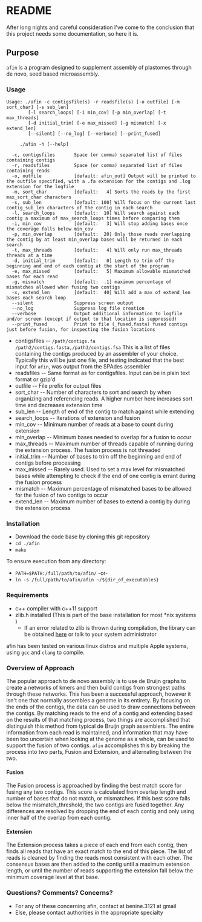 # README #

After long nights and careful consideration I've come to the conclusion that this project needs some documentation, so here it is.

## Purpose ##
`afin` is a program designed to supplement assembly of plastomes through de novo, seed based microassembly.

### Usage ###


    Usage: ./afin -c contigsfile(s) -r readsfile(s) [-o outfile] [-m sort_char] [-s sub_len]
            [-l search_loops] [-i min_cov] [-p min_overlap] [-t max_threads]
            [-d initial_trim] [-e max_missed] [-g mismatch] [-x extend_len]
            [--silent] [--no_log] [--verbose] [--print_fused]

         ./afin -h [--help]

      -c, contigsfiles       Space (or comma) separated list of files containing contigs
      -r, readsfiles         Space (or comma) separated list of files containing reads
      -o, outfile            [default: afin_out] Output will be printed to the outfile specified, with a .fa extension for the contigs and .log extension for the logfile
      -m, sort_char          [default:   4] Sorts the reads by the first max_sort_char characters
      -s, sub_len            [default: 100] Will focus on the current last contig_sub_len characters of the contig in each search                                                 
      -l, search_loops       [default:  10] Will search against each contig a maximum of max_search_loops times before comparing them
      -i, min_cov            [default:   3] Will stop adding bases once the coverage falls below min_cov
      -p, min_overlap        [default:  20] Only those reads overlapping the contig by at least min_overlap bases will be returned in each search                                  
      -t, max_threads        [default:   4] Will only run max_threads threads at a time
      -d, initial_trim       [default:   0] Length to trim off the beginning and end of each contig at the start of the program
      -e, max_missed         [default:   5] Maximum allowable mismatched bases for each read
      -g, mismatch           [default:  .1] maximum percentage of mismatches allowed when fusing two contigs
      -x, extend_len         [default:  40] Will add a max of extend_len bases each search loop
      --silent               Suppress screen output
      --no_log               Suppress log file creation
      --verbose              Output additional information to logfile and/or screen (except if output to that location is suppressed)
      --print_fused          Print to file (_fused.fasta) fused contigs just before fusion, for inspecting the fusion locations

* contigsfiles  -- `/path/contigs.fa /path2/contigs.fasta,/path3/contigs.fsa` This is a list of files containing the contigs produced by an assembler of your choice. Typically this will be just one file, and testing indicated that the best input for `afin`, was output from the SPAdes assembler
* readsfiles  --  Same format as for contigsfiles. Input can be in plain text format or gzip'd
* outfile  --  File prefix for output files
* sort_char  --  Number of characters to sort and search by when organizing and referencing reads. A higher number here increases sort time and decreases extension time
* sub_len  --  Length of end of the contig to match against while extending
* search_loops  --  Iterations of extension and fusion
* min_cov  --  Minimum number of reads at a base to count during extension
* min_overlap  --  Minimum bases needed to overlap for a fusion to occur
* max_threads  --  Maximum number of threads capable of running during the extension process. The fusion process is not threaded
* initial_trim  --  Number of bases to trim off the beginning and end of contigs before processing
* max_missed  --  Rarely used. Used to set a max level for mismatched bases while attempting to check if the end of one contig is errant during the fusion process
* mismatch  --  Maximum percentage of mismatched bases to be allowed for the fusion of two contigs to occur
* extend_len  --  Maximum number of bases to extend a contig by during the extension process


### Installation ###

* Download the code base by cloning this git repository
* `cd ./afin`
* `make`

To ensure execution from any directory:
* `PATH=$PATH:/full/path/to/afin/`
-or-
* `ln -s /full/path/to/afin/afin ~/${dir_of_executables}`

### Requirements ###
* c++ compiler with c++11 support
* zlib.h installed (This is part of the base installation for most *nix systems )
    * If an error related to zlib is thrown during compilation, the library can be obtained [here](http://www.zlib.net/) or talk to your system administrator

afin has been tested on various linux distros and multiple Apple systems, using `gcc` and `clang` to compile.

### Overview of Approach ###
The popular approach to de novo assembly is to use de Bruijn graphs to create a networks of kmers and then build contigs from strongest paths through these networks. This has been a successful approach, however it isn't one that normally assembles a genome in its entirety. By focusing on the ends of the contigs, the data can be used to draw connections between the contigs. By matching reads to the end of a contig and extending based on the results of that matching process, two things are accomplished that distinguish this method from typical de Bruijn graph assemblers. The entire information from each read is maintained, and information that may have been too uncertain when looking at the genome as a whole, can be used to support the fusion of two contigs. `afin` accomplishes this by breaking the process into two parts, Fusion and Extension, and alternating between the two.

#### Fusion ####
The Fusion process is approached by finding the best match score for fusing any two contigs. This score is calculated from overlap length and number of bases that do not match, or mismatches. If this best score falls below the mismatch_threshold, the two contigs are fused together. Any differences are resolved by dropping the end of each contig and only using inner half of the overlap from each contig.

#### Extension ####
The Extension process takes a piece of each end from each contig, then finds all reads that have an exact match to the end of this piece. The list of reads is cleaned by finding the reads most consistent with each other. The consensus bases are then added to the contig until a maximum extension length, or until the number of reads supporting the extension fall below the minimum coverage level at that base.


### Questions? Comments? Concerns?  ###

* For any of these concerning afin, contact at benine.3121 at gmail
* Else, please contact authorities in the appropriate specialty